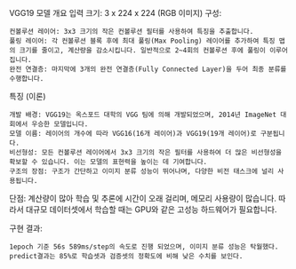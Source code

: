 VGG19 모델 개요
입력 크기: 3 x 224 x 224 (RGB 이미지)
구성:

    컨볼루션 레이어: 3x3 크기의 작은 컨볼루션 필터를 사용하여 특징을 추출합니다.
    풀링 레이어: 각 컨볼루션 블록 후에 최대 풀링(Max Pooling) 레이어를 추가하여 특징 맵의 크기를 줄이고, 계산량을 감소시킵니다. 일반적으로 2~4회의 컨볼루션 후에 풀링이 이루어집니다.
    완전 연결층: 마지막에 3개의 완전 연결층(Fully Connected Layer)을 두어 최종 분류를 수행합니다.

특징 (이론)

    개발 배경: VGG19는 옥스포드 대학의 VGG 팀에 의해 개발되었으며, 2014년 ImageNet 대회에서 우승한 모델입니다.
    모델 이름: 레이어의 개수에 따라 VGG16(16개 레이어)과 VGG19(19개 레이어)로 구분됩니다.
    비선형성: 모든 컨볼루션 레이어에서 3x3 크기의 작은 필터를 사용하여 더 많은 비선형성을 확보할 수 있습니다. 이는 모델의 표현력을 높이는 데 기여합니다.
    구조의 장점: 구조가 간단하고 이미지 분류 성능이 뛰어나며, 다양한 비전 태스크에 널리 사용됩니다.

단점: 계산량이 많아 학습 및 추론에 시간이 오래 걸리며, 메모리 사용량이 많습니다. 따라서 대규모 데이터셋에서 학습할 때는 GPU와 같은 고성능 하드웨어가 필요합니다.

구현 결과:

    1epoch 기준 56s 589ms/step의 속도로 진행 되었으며, 이미지 분류 성능은 탁월했다.
    predict결과는 85%로 학습셋과 검증셋의 정확도에 비해 낮은 수치를 보인다.
